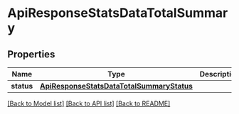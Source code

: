 # ApiResponseStatsDataTotalSummary

## Properties
Name | Type | Description | Notes
------------ | ------------- | ------------- | -------------
**status** | [**ApiResponseStatsDataTotalSummaryStatus**](ApiResponseStatsDataTotalSummaryStatus.md) |  | [optional] 

[[Back to Model list]](../README.md#documentation-for-models) [[Back to API list]](../README.md#documentation-for-api-endpoints) [[Back to README]](../README.md)



